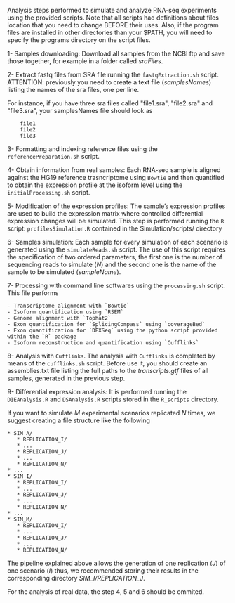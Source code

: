 Analysis steps performed to simulate and analyze RNA-seq experiments using the provided scripts. Note that all scripts had definitions about files location that you need to change BEFORE their uses. Also, if the program files are installed in other directories than your $PATH, you will need to specify the programs directory on the script files. 

1-	Samples downloading: Download all samples from the NCBI ftp and save those together, for example in a folder called *sraFiles*. 

2-	Extract fastq files from SRA file running the `fastqExtraction.sh` script. ATTENTION: previously you need to create a text file (*samplesNames*) listing the names of the sra files, one per line. 

For instance, if you have three sra files called "file1.sra", "file2.sra" and "file3.sra", your samplesNames file should look as 

        file1
        file2
        file3

3- Formatting and indexing reference files using the `referencePreparation.sh` script. 

4- Obtain information from real samples: Each RNA-seq sample is aligned against the HG19 reference trasncriptome using `Bowtie` and then quantified to obtain the expression profile at the isoform level using the `initialProcessing.sh` script.

5-	Modification of the expression profiles: The sample’s expression profiles are used to build the expression matrix where controlled differential expression changes will be simulated. This step is performed running the `R` script: `profilesSimulation.R` contained in the Simulation/scripts/ directory 

6-	Samples simulation: Each sample for every simulation of each scenario is generated using the `simulateReads.sh` script. The use of this script requires the specification of two ordered parameters, the first one is the number of sequencing reads to simulate (*N*) and the second one is the name of the sample to be simulated (*sampleName*).

7- Processing with command line softwares using the `processing.sh` script. This file performs

    - Transcriptome alignment with `Bowtie`
    - Isoform quantification using `RSEM`
    - Genome alignment with `Tophat2`
    - Exon quantification for `SplicingCompass` using `coverageBed`
    - Exon quantification for `DEXSeq` using the python script provided within the `R` package
    - Isoform reconstruction and quantification using `Cufflinks`

8-	Analysis with `Cufflinks`. The analysis with `Cufflinks` is completed by means of the `cufflinks.sh` script. Before use it, you should create an assemblies.txt file listing the full paths to the *transcripts.gtf* files of all samples, generated in the previous step.

9-	Differential expression analysis: It is performed running the `DIEAnalysis.R` and `DSAnalysis.R` scripts stored in the `R_scripts` directory. 

If you want to simulate *M* experimental scenarios replicated *N* times, we suggest creating a file structure like the following

    * SIM_A/
       * REPLICATION_I/
       * ...
       * REPLICATION_J/
       * ...
       * REPLICATION_N/
    * ...
    * SIM_I/
       * REPLICATION_I/
       * ...
       * REPLICATION_J/
       * ...
       * REPLICATION_N/
    * ...
    * SIM_M/
       * REPLICATION_I/
       * ...
       * REPLICATION_J/
       * ...
       * REPLICATION_N/

The pipeline explained above allows the generation of one replication (*J*) of one scenario (*I*) thus, we recommended storing their results in the corresponding directory *SIM_I/REPLICATION_J*. 

For the analysis of real data, the step 4, 5 and 6 should be ommited.

